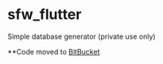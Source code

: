 # sfw_flutter
Simple database generator (private use only)

**Code moved to [BitBucket](https://bitbucket.org/josephpaul0487/sfw_flutter/src/master/)













